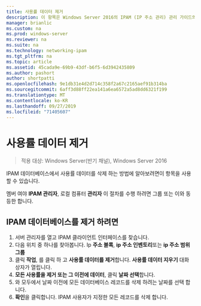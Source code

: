 ```yaml
---
title: 사용률 데이터 제거
description: 이 항목은 Windows Server 2016의 IPAM (IP 주소 관리) 관리 가이드의 일부입니다.
manager: brianlic
ms.custom: na
ms.prod: windows-server
ms.reviewer: na
ms.suite: na
ms.technology: networking-ipam
ms.tgt_pltfrm: na
ms.topic: article
ms.assetid: 45cada9e-69b9-43df-b6f5-6d3942435809
ms.author: pashort
author: shortpatti
ms.openlocfilehash: 9e1db31e4d2d714c358f2a67c2165aef91b314ba
ms.sourcegitcommit: 6aff3d88ff22ea141a6ea6572a5ad8dd6321f199
ms.translationtype: MT
ms.contentlocale: ko-KR
ms.lasthandoff: 09/27/2019
ms.locfileid: "71405607"
---
```

# <a name="purge-utilization-data"></a>사용률 데이터 제거

>적용 대상: Windows Server(반기 채널), Windows Server 2016

IPAM 데이터베이스에서 사용률 데이터를 삭제 하는 방법에 알아보려면이 항목을 사용할 수 있습니다.  

멤버 여야 **IPAM 관리자**, 로컬 컴퓨터 **관리자** 이 절차를 수행 하려면 그룹 또는 이와 동등한 합니다.

## <a name="to-purge-the-ipam-database"></a>IPAM 데이터베이스를 제거 하려면  
1. 서버 관리자를 열고 IPAM 클라이언트 인터페이스를 찾습니다.
2. 다음 위치 중 하나를 찾아봅니다. Ip **주소 블록**, **ip 주소 인벤토리**또는 **ip 주소 범위 그룹**  
3. 클릭 **작업**, 를 클릭 하 고 **사용률 데이터를 제거**합니다. **사용률 데이터 지우기** 대화 상자가 열립니다.
4. **모든 사용률을 제거 또는 그 이전에 데이터**, 클릭 **날짜 선택**합니다.
5. 와 모두에서 날짜 이전에 모든 데이터베이스 레코드를 삭제 하려는 날짜를 선택 합니다.
6. **확인**을 클릭합니다. IPAM 사용자가 지정한 모든 레코드를 삭제 합니다.
